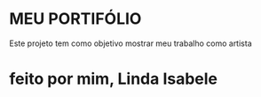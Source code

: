 # MEU PORTIFÓLIO
Este projeto tem como objetivo mostrar meu trabalho como artista 
# feito por mim, Linda Isabele  
